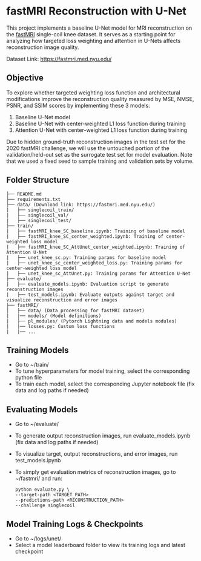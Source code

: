# fastMRI Reconstruction with U-Net

This project implements a baseline U-Net model for MRI reconstruction on the [fastMRI](https://github.com/facebookresearch/fastMRI) single-coil knee dataset. It serves as a starting point for analyzing how targeted loss weighting and attention in U-Nets affects reconstruction image quality. 

Dataset Link: https://fastmri.med.nyu.edu/

## Objective

To explore whether targeted weighting loss function and architectural modifications improve the reconstruction quality measured by MSE, NMSE, PSNR, and SSIM scores by implementing these 3 models:
1. Baseline U-Net model
2. Baseline U-Net with center-weighted L1 loss function during training
3. Attention U-Net with center-weighted L1 loss function during training

Due to hidden ground-truth reconstruction images in the test set for the 2020 fastMRI challenge, we will use the untouched portion of the validation/held-out set as the surrogate test set for model evaluation. Note that we used a fixed seed to sample training and validation sets by volume. 

## Folder Structure
```
├── README.md
├── requirements.txt
├── data/ (Download link: https://fastmri.med.nyu.edu/)
|   ├── singlecoil_train/
|   ├── singlecoil_val/
|   ├── singlecoil_test/
├── train/
|   ├── fastMRI_knee_SC_baseline.ipynb: Training of baseline model
|   ├── fastMRI_knee_SC_center_weighted.ipynb: Training of center-weighted loss model
|   ├── fastMRI_knee_SC_AttUnet_center_weighted.ipynb: Training of Attention U-Net
|   ├── unet_knee_sc.py: Training params for baseline model
|   ├── unet_knee_sc_center_weighted_loss.py: Training params for center-weighted loss model
|   ├── unet_knee_sc_AttUnet.py: Training params for Attention U-Net
├── evaluate/
|   ├── evaluate_models.ipynb: Evaluation script to generate reconstruction images
|   ├── test_models.ipynb: Evaluate outputs against target and visualize reconstruction and error images
├── fastMRI/
│   ├── data/ (Data processing for fastMRI dataset)
|   |── models/ (Model definitions)
|   ├── pl_modules/ (Pytorch Lightning data and models modules)
|   |── losses.py: Custom loss functions
|   |── ... 
```

## Training Models
- Go to ~/train/
- To tune hyperparameters for model training, select the corresponding python file
- To train each model, select the corresponding Jupyter notebook file (fix data and log paths if needed)

## Evaluating Models
- Go to ~/evaluate/
- To generate output reconstruction images, run evaluate_models.ipynb (fix data and log paths if needed)
- To visualize target, output reconstructions, and error images, run test_models.ipynb

- To simply get evaluation metrics of reconstruction images, go to ~/fastmri/ and run:
  ```
  python evaluate.py \
  --target-path <TARGET_PATH>
  --predictions-path <RECONSTRUCTION_PATH>
  --challenge singlecoil
  ```

## Model Training Logs & Checkpoints
- Go to ~/logs/unet/
- Select a model leaderboard folder to view its training logs and latest checkpoint 

